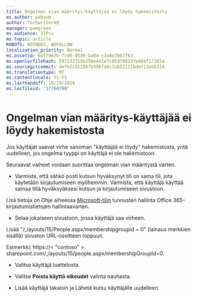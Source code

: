 ```yaml
---
title: Ongelman vian määritys-käyttäjää ei löydy hakemistosta
ms.author: pebaum
author: Techwriter40
manager: pamgreen
ms.audience: ITPro
ms.topic: article
ROBOTS: NOINDEX, NOFOLLOW
localization_priority: Normal
ms.assetid: 63f7d676-7cd9-4549-ba84-c3a8a7867f63
ms.openlocfilehash: 59713231da25be441e7c05d788337e66bf17265a
ms.sourcegitcommit: defe2c412567b596fa8c3ab52111bde712ebb314
ms.translationtype: MT
ms.contentlocale: fi-FI
ms.lasthandoff: 10/29/2019
ms.locfileid: "37768798"
---
```

# <a name="troubleshoot-issue---user-not-found-in-directory"></a>Ongelman vian määritys-käyttäjää ei löydy hakemistosta

Jos käyttäjät saavat virhe sanoman "käyttäjää ei löydy" hakemistosta, yritä uudelleen, jos ongelma tyyppi on käyttäjä ei ole hakemistoon.

Seuraavat vaiheet voidaan suorittaa ongelman vian määritystä varten.

- Varmista, että sähkö posti kutsun hyväksynyt tili on sama tili, jota käytetään kirjautumiseen myöhemmin. Varmista, että käyttäjä käyttää samaa tiliä hyväksyäksesi kutsun ja kirjautumiseen sivustoon. 

Lisä tietoja on Ohje aiheessa [Microsoft-tilin</a> tunnusten hallinta Office 365-kirjautumistietojen hallintaa](https://support.microsoft.com/help/12407/microsoft-account-how-to-manage-aliases)varten. 

- Selaa jokaiseen sivustoon, jossa käyttäjä saa virheen. 

Lisää "/_layouts/15/People.aspx/membershipgroupid = 0" (lainaus merkkien sisällä) sivuston URL-osoitteen loppuun. 

Esimerkki: https://< "contoso" >. sharepoint.com/_layouts/15/people.aspx/membershipGroupId=0.

- Valitse käyttäjä luettelosta.

- Valitse **Poista käyttö oikeudet** valinta nauhasta. 
-  Lisää käyttäjä takaisin ja Lähetä kutsu käyttäjälle uudelleen.

